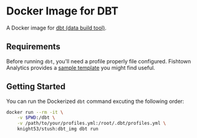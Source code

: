 # Docker Image for DBT


A Docker image for [dbt (data build tool)](https://github.com/fishtown-analytics/dbt).

## Requirements

Before running `dbt`, you'll need a profile properly file configured. Fishtown Analytics provides a [sample template](https://github.com/fishtown-analytics/dbt/blob/development/sample.profiles.yml) you might find useful.

## Getting Started

You can run the Dockerized `dbt` command excuting the following order:

```bash
docker run --rm -it \
    -v $PWD:/dbt \
    -v /path/to/your/profiles.yml:/root/.dbt/profiles.yml \
    knight53/stush:dbt_img dbt run
```
